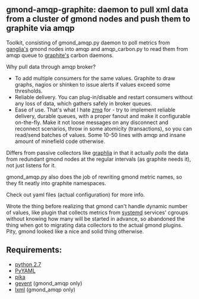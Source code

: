 gmond-amqp-graphite: daemon to pull xml data from a cluster of gmond nodes and push them to graphite via amqp
--------------------

Toolkit, consisting of gmond_amqp.py daemon to poll metrics from
[ganglia's](http://ganglia.info/) gmond nodes into amqp and amqp_carbon.py to
read them from amqp queue to [graphite's](http://graphite.readthedocs.org/)
carbon daemons.

Why pull data through amqp broker?

* To add multiple consumers for the same values. Graphite to draw graphs, nagios
  or shinken to issue alerts if values exceed some thresholds.
* Reliable delivery. You can plug-in/disable and restart consumers without any
  loss of data, which gathers safely in broker queues.
* Ease of use. That's what I hate [zmq](http://zeromq.org/) for - try to
  implement reliable delivery, durable queues, with a proper fanout and make it
  configurable on-the-fly. Make it not loose messages on any disconnect and
  reconnect scenarios, throw in some atomicity (transactions), so you can
  read/send batches of values. Some 10-50 lines with amqp and insane amount of
  minefield code otherwise.

Differs from passive collectors like
[graphlia](https://github.com/drawks/graphlia) in that it actually *polls* the
data from redundant gmond nodes at the regular intervals (as graphite needs it),
not just listens for it.

gmond_amqp.py also does the job of rewriting gmond metric names, so they fit
neatly into graphite namespaces.

Check out yaml files (actual configuration) for more info.

Wrote the thing before realizing that gmond can't handle dynamic number of
values, like plugin that collects metrics from
[systemd](http://www.freedesktop.org/wiki/Software/systemd) services' cgroups
without knowing how many will be started in advance, so abandoned the thing when
got to migrating data collectors to the actual gmond plugins. Pity, gmond looked
like a nice and solid thing otherwise.


Requirements:
--------------------

* [python 2.7](http://python.org)
* [PyYAML](http://pyyaml.org)
* [pika](http://pika.github.com)
* [gevent](http://www.gevent.org/) (gmond_amqp only)
* [lxml](http://lxml.de) (gmond_amqp only)
